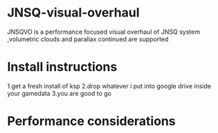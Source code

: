 # JNSQ-visual-overhaul

JNSQVO is a performance focused visual overhaul of JNSQ system ,volumetric clouds and parallax continued are supported

# Install instructions 
1.get a fresh install of ksp 
2.drop whatever i put into google drive inside your gamedata 
3.you are good to go
# Performance considerations
